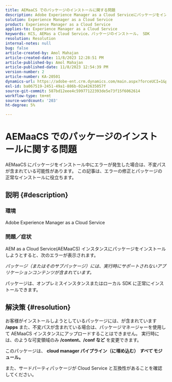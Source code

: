 ```yaml
---
title: AEMaaCS でのパッケージのインストールに関する問題
description: Adobe Experience Manager as a Cloud Serviceにパッケージをインストールする際のエラーの修正方法を説明します。 サードパーティパッケージが Cloud Service と互換性があることを確認します。
solution: Experience Manager as a Cloud Service
product: Experience Manager as a Cloud Service
applies-to: Experience Manager as a Cloud Service
keywords: KCS, AEMas a Cloud Service，パッケージのインストール， SDK
resolution: Resolution
internal-notes: null
bug: false
article-created-by: Amol Mahajan
article-created-date: 11/8/2023 12:28:51 PM
article-published-by: Amol Mahajan
article-published-date: 11/8/2023 12:54:39 PM
version-number: 2
article-number: KA-20501
dynamics-url: https://adobe-ent.crm.dynamics.com/main.aspx?forceUCI=1&pagetype=entityrecord&etn=knowledgearticle&id=ff700d5a-327e-ee11-8179-6045bd006b3d
exl-id: ba067519-2451-49a1-886b-02a42635057f
source-git-commit: 587bd12eee4c59977122393de5e73f15f6062614
workflow-type: tm+mt
source-wordcount: '203'
ht-degree: 5%

---
```


# AEMaaCS でのパッケージのインストールに関する問題


AEMaaCS にパッケージをインストール中にエラーが発生した場合は、不変パスが含まれている可能性があります。 この記事は、エラーの修正とパッケージの正常なインストールに役立ちます。

## 説明 {#description}


### <b>環境</b>

Adobe Experience Manager as a Cloud Service



### <b>問題／症状</b>

AEM as a Cloud Service(AEMaaCS) インスタンスにパッケージをインストールしようとすると、次のエラーが表示されます。

*パッケージ（またはそのサブパッケージ）には、実行時にサポートされないアプリケーションコンテンツが含まれています。*



パッケージは、オンプレミスインスタンスまたはローカル SDK に正常にインストールできます。


## 解決策 {#resolution}


お客様がインストールしようとしているパッケージには、が含まれています <b>/apps</b> また、不変パスが含まれている場合は、パッケージマネージャーを使用して AEMaaCS インスタンスにアップロードすることはできません。
実行時には、のような可変領域のみ <b>/content、/conf など</b> を変更できます。

このパッケージは、 <b>cloud manager パイプライン（に埋め込む） *すべて* モジュール。</b>

また、サードパーティパッケージが Cloud Service と互換性があることを確認してください。
